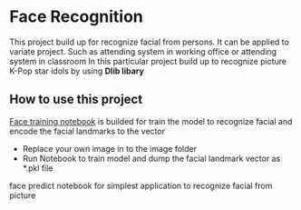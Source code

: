 # Face Recognition
This project build up for recognize facial from persons. It can be applied to variate project. Such as attending system in working office or attending system in classroom
In this particular project build up to recognize picture K-Pop star idols by using **Dlib libary**

## How to use this project
[Face training notebook](https://github.com/Intraraksa/ML-projects/blob/master/Project/Face-recognition/training_face.ipynb) is builded for train the model to recognize facial and encode the facial landmarks to the vector 
* Replace your own image in to the image folder
* Run Notebook to train model and dump the facial landmark vector as *.pkl file

face predict notebook for simplest application to recognize facial from picture
